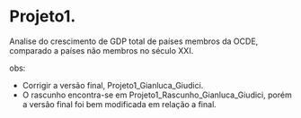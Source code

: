 # Projeto1.
Analise do crescimento de GDP total de países membros da OCDE, comparado a países não membros no século XXI.

obs: 
- Corrigir a versão final, Projeto1_Gianluca_Giudici.
- O rascunho encontra-se em Projeto1_Rascunho_Gianluca_Giudici, porém a versão final foi bem modificada em relação a final.
